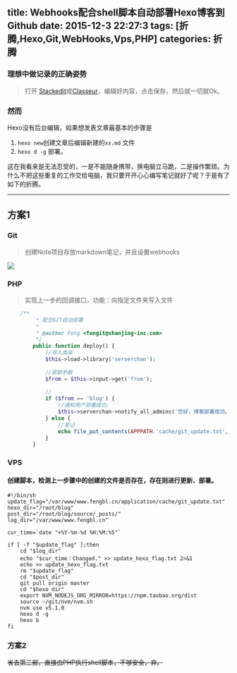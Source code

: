 
title: Webhooks配合shell脚本自动部署Hexo博客到Github
date: 2015-12-3 22:27:3
tags: [折腾,Hexo,Git,WebHooks,Vps,PHP]
categories: 折腾
---

 ### 理想中做记录的正确姿势

> 打开 [Stackedit](https://stackedit.io)或[Classeur](app.classeur.io)，编辑好内容，点击保存，然后就一切就Ok。

###  然而

Hexo没有后台编辑，如果想发表文章最基本的步骤是

1. `hexo new`创建文章后编辑新建的`xx.md` 文件
2. `hexo d -g` 部署。

这在我看来是无法忍受的，一是不能随身携带，换电脑立马跪，二是操作繁琐。为什么不把这些重复的工作交给电脑，我只要开开心心编写笔记就好了呢？于是有了如下的折腾。

----------

## 方案1

### Git


> 创建Note项目存放markdown笔记，并且设置webhooks

<!--more-->

![](http://7xnocp.com1.z0.glb.clouddn.com/15-12-4/19076981.jpg)

<!--more-->

### PHP

> 实现上一步的回调接口，功能：向指定文件夹写入文件

```php
    /**
    	 * 配合GIT自动部署
    	 *
    	 * @author Feng <fengit@shanjing-inc.com>
    	 */
    	public function deploy() {
    		//导入类库
    		$this->load->library('serverchan');
    		
    		//获取参数
    		$from = $this->input->get('from');
    		
    		//
    		if ($from == 'blog') {
    			//通知用户部署成功。
    			$this->serverchan->notify_all_admins('您好，博客部署成功。');
    		} else {
    			//笔记
    			echo file_put_contents(APPPATH.'cache/git_update.txt', 'I made some changes.');
    		}
    	}

```

### VPS

#### 创建脚本，检测上一步骤中的创建的文件是否存在，存在则进行更新、部署。

    #!/bin/sh
    update_flag="/var/www/www.fengbl.cn/application/cache/git_update.txt"
    hexo_dir="/root/blog"
    post_dir="/root/blog/source/_posts/"
    log_dir="/var/www/www.fengbl.cn"
    
    cur_time=`date "+%Y-%m-%d %H:%M:%S"`
    
    if [ -f "$update_flag" ];then
    	cd "$log_dir"
    	echo "$cur_time：Changed." >> update_hexo_flag.txt 2>&1
    	echo >> update_hexo_flag.txt
    	rm "$update_flag"
    	cd "$post_dir"
    	git pull origin master
    	cd "$hexo_dir"
    	export NVM_NODEJS_ORG_MIRROR=https://npm.taobao.org/dist
    	source ~/git/nvm/nvm.sh
    	nvm use v5.1.0
    	hexo d -g
    	hexo b
    fi
    
  
 
### 方案2

~~省去第二部，直接由PHP执行shell脚本，不够安全，弃。~~

